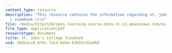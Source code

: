 ```yaml
---
content_type: resource
description: "This resource contains the information regarding st. john's college\
  \ viewbook.\r\n"
file: /media/https%3A/open-learning-course-data-rc.s3.amazonaws.com/es-291-learning-seminar-experiments-in-education-spring-2003/38d2acc60f4c7a14bebeb3655c92ad6d_MITES_291S03_st_johns.pdf
file_type: application/pdf
resourcetype: Document
title: St. John's College Viewbook
uid: 38d2acc6-0f4c-7a14-bebe-b3655c92ad6d
---
```

